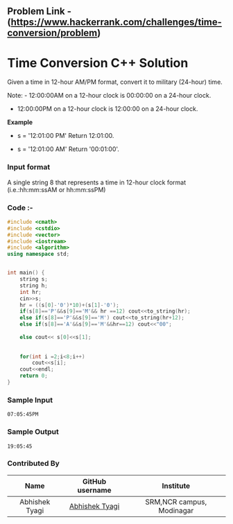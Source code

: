 
## Problem Link - (https://www.hackerrank.com/challenges/time-conversion/problem)

# Time Conversion C++ Solution

Given a time in 12-hour AM/PM format, convert it to military (24-hour) time.

Note: - 12:00:00AM on a 12-hour clock is 00:00:00 on a 24-hour clock.
- 12:00:00PM on a 12-hour clock is 12:00:00 on a 24-hour clock.

**Example**

- s = '12:01:00 PM'
 Return 12:01:00.
 
- s = '12:01:00 AM'
Return '00:01:00'.


### Input format
A single string 8 that represents a time in 12-hour clock format (i.e.:hh:mm:ssAM or hh:mm:ssPM)

### Code :-

```c++
#include <cmath>
#include <cstdio>
#include <vector>
#include <iostream>
#include <algorithm>
using namespace std;


int main() {
    string s;
    string h;
    int hr;
    cin>>s;
    hr = ((s[0]-'0')*10)+(s[1]-'0');
    if(s[8]=='P'&&s[9]=='M'&& hr ==12) cout<<to_string(hr);
    else if(s[8]=='P'&&s[9]=='M') cout<<to_string(hr+12);
    else if(s[8]=='A'&&s[9]=='M'&&hr==12) cout<<"00";
    
    else cout<< s[0]<<s[1];
    
   
    for(int i =2;i<8;i++)
        cout<<s[i];
    cout<<endl;
    return 0;
}
```

### Sample Input

```
07:05:45PM
```
### Sample Output

```
19:05:45
```

### Contributed By

|      Name       |              GitHub username              |         Institute         |
| :-------------: | :---------------------------------------: | :-----------------------: |
| Abhishek Tyagi | [Abhishek Tyagi](https://github.com/abhishektyagi2912) | SRM,NCR campus, Modinagar |
